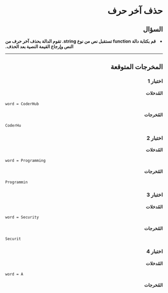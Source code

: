 # <div dir="rtl">حذف آخر حرف</div>

## <div dir="rtl">السؤال</div>

<li dir="rtl">
<b>
قم بكتابة دالة function تستقبل نص من نوع string. تقوم الدالة بحذف آخر حرف من النص وإرجاع القيمة النصية بعد الحذف.
</b>
</li>

---

## <div dir="rtl">المخرجات المتوقعة</div>

### <div dir="rtl">اختبار 1</div>

#### <div dir="rtl">المُدخلات</div>

```text
word = CoderHub
```

#### <div dir="rtl">المُخرجات</div>

```text
CoderHu
```

### <div dir="rtl">اختبار 2</div>

#### <div dir="rtl">المُدخلات</div>

```text
word = Programming
```

#### <div dir="rtl">المُخرجات</div>

```text
Programmin
```

### <div dir="rtl">اختبار 3</div>

#### <div dir="rtl">المُدخلات</div>

```text
word = Security
```

#### <div dir="rtl">المُخرجات</div>

```text
Securit
```

### <div dir="rtl">اختبار 4</div>

#### <div dir="rtl">المُدخلات</div>

```text
word = A
```

#### <div dir="rtl">المُخرجات</div>

```text

```
